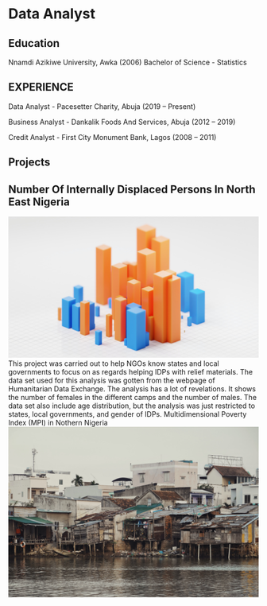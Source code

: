 # Data Analyst

## Education
Nnamdi Azikiwe University, Awka	      (2006)
Bachelor of Science - Statistics

## EXPERIENCE
Data Analyst - Pacesetter Charity, Abuja                (2019 – Present)

Business Analyst - Dankalik Foods And Services, Abuja      (2012 – 2019)

Credit Analyst - First City Monument Bank, Lagos	        (2008 – 2011)


## Projects
## Number Of Internally Displaced Persons In North East Nigeria
![](/Images/nick-brunner-5dgXQJ7ezuU-unsplash.jpg)
This project was carried out to help NGOs know states and local governments to focus on as regards helping IDPs with relief materials.
The data set used for this analysis was gotten from the webpage of Humanitarian Data Exchange. 
The analysis has a lot of revelations. It shows the number of females in the different camps and the number of males. 
The data set also include age distribution, but the analysis was just restricted to states, local governments, and gender of IDPs.
Multidimensional Poverty Index (MPI) in Nothern Nigeria
![](/Images/jordan-opel-3VLHF9b9Plg-unsplash.jpg)
